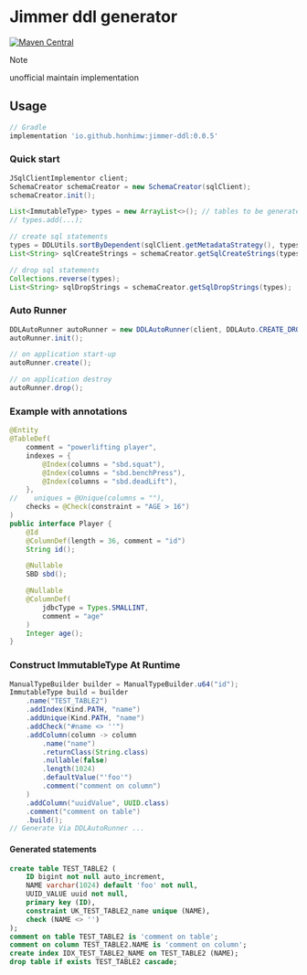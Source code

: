 # Jimmer ddl generator

[![Maven Central](https://img.shields.io/maven-central/v/io.github.honhimw/jimmer-ddl.svg)](https://central.sonatype.com/artifact/io.github.honhimw/jimmer-ddl)


> [!note]  
> unofficial maintain implementation

## Usage

```groovy
// Gradle
implementation 'io.github.honhimw:jimmer-ddl:0.0.5'
```

### Quick start

```java
JSqlClientImplementor client;
SchemaCreator schemaCreator = new SchemaCreator(sqlClient);
schemaCreator.init();

List<ImmutableType> types = new ArrayList<>(); // tables to be generated
// types.add(...);

// create sql statements
types = DDLUtils.sortByDependent(sqlClient.getMetadataStrategy(), types);
List<String> sqlCreateStrings = schemaCreator.getSqlCreateStrings(types);

// drop sql statements
Collections.reverse(types);
List<String> sqlDropStrings = schemaCreator.getSqlDropStrings(types);
```

### Auto Runner
```java
DDLAutoRunner autoRunner = new DDLAutoRunner(client, DDLAuto.CREATE_DROP, types)；
autoRunner.init();

// on application start-up
autoRunner.create();

// on application destroy
autoRunner.drop();
```

### Example with annotations

```java
@Entity
@TableDef(
    comment = "powerlifting player",
    indexes = {
        @Index(columns = "sbd.squat"),
        @Index(columns = "sbd.benchPress"),
        @Index(columns = "sbd.deadLift"),
    },
//    uniques = @Unique(columns = ""),
    checks = @Check(constraint = "AGE > 16")
)
public interface Player {
    @Id
    @ColumnDef(length = 36, comment = "id")
    String id();

    @Nullable
    SBD sbd();

    @Nullable
    @ColumnDef(
        jdbcType = Types.SMALLINT,
        comment = "age"
    )
    Integer age();
}
```

### Construct ImmutableType At Runtime

```java
ManualTypeBuilder builder = ManualTypeBuilder.u64("id");
ImmutableType build = builder
    .name("TEST_TABLE2")
    .addIndex(Kind.PATH, "name")
    .addUnique(Kind.PATH, "name")
    .addCheck("#name <> ''")
    .addColumn(column -> column
        .name("name")
        .returnClass(String.class)
        .nullable(false)
        .length(1024)
        .defaultValue("'foo'")
        .comment("comment on column")
    )
    .addColumn("uuidValue", UUID.class)
    .comment("comment on table")
    .build();
// Generate Via DDLAutoRunner ...
```
#### Generated statements
```sql
create table TEST_TABLE2 (
    ID bigint not null auto_increment,
    NAME varchar(1024) default 'foo' not null,
    UUID_VALUE uuid not null,
    primary key (ID),
    constraint UK_TEST_TABLE2_name unique (NAME),
    check (NAME <> '')
);
comment on table TEST_TABLE2 is 'comment on table';
comment on column TEST_TABLE2.NAME is 'comment on column';
create index IDX_TEST_TABLE2_NAME on TEST_TABLE2 (NAME);
drop table if exists TEST_TABLE2 cascade;
```
